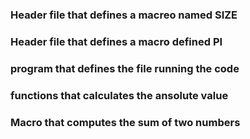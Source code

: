 ### Header file that defines a macreo named SIZE
### Header file that defines a macro defined PI
### program that defines the file running the code
### functions that calculates the ansolute value
### Macro that computes the sum of two numbers
